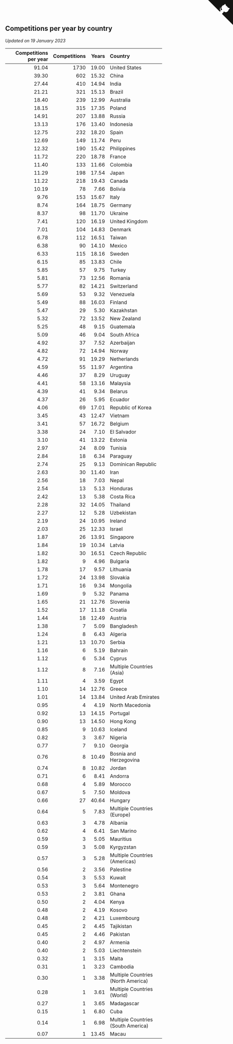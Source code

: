 ## Competitions per year by country

*Updated on 19 January 2023*

| Competitions per year | Competitions | Years | Country |
| ---: | ---: | ---: | :--- |
| 91.04 | 1730 | 19.00 | United States |
| 39.30 | 602 | 15.32 | China |
| 27.44 | 410 | 14.94 | India |
| 21.21 | 321 | 15.13 | Brazil |
| 18.40 | 239 | 12.99 | Australia |
| 18.15 | 315 | 17.35 | Poland |
| 14.91 | 207 | 13.88 | Russia |
| 13.13 | 176 | 13.40 | Indonesia |
| 12.75 | 232 | 18.20 | Spain |
| 12.69 | 149 | 11.74 | Peru |
| 12.32 | 190 | 15.42 | Philippines |
| 11.72 | 220 | 18.78 | France |
| 11.40 | 133 | 11.66 | Colombia |
| 11.29 | 198 | 17.54 | Japan |
| 11.22 | 218 | 19.43 | Canada |
| 10.19 | 78 | 7.66 | Bolivia |
| 9.76 | 153 | 15.67 | Italy |
| 8.74 | 164 | 18.75 | Germany |
| 8.37 | 98 | 11.70 | Ukraine |
| 7.41 | 120 | 16.19 | United Kingdom |
| 7.01 | 104 | 14.83 | Denmark |
| 6.78 | 112 | 16.51 | Taiwan |
| 6.38 | 90 | 14.10 | Mexico |
| 6.33 | 115 | 18.16 | Sweden |
| 6.15 | 85 | 13.83 | Chile |
| 5.85 | 57 | 9.75 | Turkey |
| 5.81 | 73 | 12.56 | Romania |
| 5.77 | 82 | 14.21 | Switzerland |
| 5.69 | 53 | 9.32 | Venezuela |
| 5.49 | 88 | 16.03 | Finland |
| 5.47 | 29 | 5.30 | Kazakhstan |
| 5.32 | 72 | 13.52 | New Zealand |
| 5.25 | 48 | 9.15 | Guatemala |
| 5.09 | 46 | 9.04 | South Africa |
| 4.92 | 37 | 7.52 | Azerbaijan |
| 4.82 | 72 | 14.94 | Norway |
| 4.72 | 91 | 19.29 | Netherlands |
| 4.59 | 55 | 11.97 | Argentina |
| 4.46 | 37 | 8.29 | Uruguay |
| 4.41 | 58 | 13.16 | Malaysia |
| 4.39 | 41 | 9.34 | Belarus |
| 4.37 | 26 | 5.95 | Ecuador |
| 4.06 | 69 | 17.01 | Republic of Korea |
| 3.45 | 43 | 12.47 | Vietnam |
| 3.41 | 57 | 16.72 | Belgium |
| 3.38 | 24 | 7.10 | El Salvador |
| 3.10 | 41 | 13.22 | Estonia |
| 2.97 | 24 | 8.09 | Tunisia |
| 2.84 | 18 | 6.34 | Paraguay |
| 2.74 | 25 | 9.13 | Dominican Republic |
| 2.63 | 30 | 11.40 | Iran |
| 2.56 | 18 | 7.03 | Nepal |
| 2.54 | 13 | 5.13 | Honduras |
| 2.42 | 13 | 5.38 | Costa Rica |
| 2.28 | 32 | 14.05 | Thailand |
| 2.27 | 12 | 5.28 | Uzbekistan |
| 2.19 | 24 | 10.95 | Ireland |
| 2.03 | 25 | 12.33 | Israel |
| 1.87 | 26 | 13.91 | Singapore |
| 1.84 | 19 | 10.34 | Latvia |
| 1.82 | 30 | 16.51 | Czech Republic |
| 1.82 | 9 | 4.96 | Bulgaria |
| 1.78 | 17 | 9.57 | Lithuania |
| 1.72 | 24 | 13.98 | Slovakia |
| 1.71 | 16 | 9.34 | Mongolia |
| 1.69 | 9 | 5.32 | Panama |
| 1.65 | 21 | 12.76 | Slovenia |
| 1.52 | 17 | 11.18 | Croatia |
| 1.44 | 18 | 12.49 | Austria |
| 1.38 | 7 | 5.09 | Bangladesh |
| 1.24 | 8 | 6.43 | Algeria |
| 1.21 | 13 | 10.70 | Serbia |
| 1.16 | 6 | 5.19 | Bahrain |
| 1.12 | 6 | 5.34 | Cyprus |
| 1.12 | 8 | 7.16 | Multiple Countries (Asia) |
| 1.11 | 4 | 3.59 | Egypt |
| 1.10 | 14 | 12.76 | Greece |
| 1.01 | 14 | 13.84 | United Arab Emirates |
| 0.95 | 4 | 4.19 | North Macedonia |
| 0.92 | 13 | 14.15 | Portugal |
| 0.90 | 13 | 14.50 | Hong Kong |
| 0.85 | 9 | 10.63 | Iceland |
| 0.82 | 3 | 3.67 | Nigeria |
| 0.77 | 7 | 9.10 | Georgia |
| 0.76 | 8 | 10.49 | Bosnia and Herzegovina |
| 0.74 | 8 | 10.82 | Jordan |
| 0.71 | 6 | 8.41 | Andorra |
| 0.68 | 4 | 5.89 | Morocco |
| 0.67 | 5 | 7.50 | Moldova |
| 0.66 | 27 | 40.64 | Hungary |
| 0.64 | 5 | 7.83 | Multiple Countries (Europe) |
| 0.63 | 3 | 4.78 | Albania |
| 0.62 | 4 | 6.41 | San Marino |
| 0.59 | 3 | 5.05 | Mauritius |
| 0.59 | 3 | 5.08 | Kyrgyzstan |
| 0.57 | 3 | 5.28 | Multiple Countries (Americas) |
| 0.56 | 2 | 3.56 | Palestine |
| 0.54 | 3 | 5.53 | Kuwait |
| 0.53 | 3 | 5.64 | Montenegro |
| 0.53 | 2 | 3.81 | Ghana |
| 0.50 | 2 | 4.04 | Kenya |
| 0.48 | 2 | 4.19 | Kosovo |
| 0.48 | 2 | 4.21 | Luxembourg |
| 0.45 | 2 | 4.45 | Tajikistan |
| 0.45 | 2 | 4.46 | Pakistan |
| 0.40 | 2 | 4.97 | Armenia |
| 0.40 | 2 | 5.03 | Liechtenstein |
| 0.32 | 1 | 3.15 | Malta |
| 0.31 | 1 | 3.23 | Cambodia |
| 0.30 | 1 | 3.38 | Multiple Countries (North America) |
| 0.28 | 1 | 3.61 | Multiple Countries (World) |
| 0.27 | 1 | 3.65 | Madagascar |
| 0.15 | 1 | 6.80 | Cuba |
| 0.14 | 1 | 6.98 | Multiple Countries (South America) |
| 0.07 | 1 | 13.45 | Macau |


<a href="https://github.com/JustinTimeCuber/wca_statistics" class="github-corner" aria-label="View source on Github"><svg width="80" height="80" viewBox="0 0 250 250" style="fill:#151513; color:#fff; position: absolute; top: 0; border: 0; right: 0;" aria-hidden="true"><path d="M0,0 L115,115 L130,115 L142,142 L250,250 L250,0 Z"></path><path d="M128.3,109.0 C113.8,99.7 119.0,89.6 119.0,89.6 C122.0,82.7 120.5,78.6 120.5,78.6 C119.2,72.0 123.4,76.3 123.4,76.3 C127.3,80.9 125.5,87.3 125.5,87.3 C122.9,97.6 130.6,101.9 134.4,103.2" fill="currentColor" style="transform-origin: 130px 106px;" class="octo-arm"></path><path d="M115.0,115.0 C114.9,115.1 118.7,116.5 119.8,115.4 L133.7,101.6 C136.9,99.2 139.9,98.4 142.2,98.6 C133.8,88.0 127.5,74.4 143.8,58.0 C148.5,53.4 154.0,51.2 159.7,51.0 C160.3,49.4 163.2,43.6 171.4,40.1 C171.4,40.1 176.1,42.5 178.8,56.2 C183.1,58.6 187.2,61.8 190.9,65.4 C194.5,69.0 197.7,73.2 200.1,77.6 C213.8,80.2 216.3,84.9 216.3,84.9 C212.7,93.1 206.9,96.0 205.4,96.6 C205.1,102.4 203.0,107.8 198.3,112.5 C181.9,128.9 168.3,122.5 157.7,114.1 C157.9,116.9 156.7,120.9 152.7,124.9 L141.0,136.5 C139.8,137.7 141.6,141.9 141.8,141.8 Z" fill="currentColor" class="octo-body"></path></svg></a><style>.github-corner:hover .octo-arm{animation:octocat-wave 560ms ease-in-out}@keyframes octocat-wave{0%,100%{transform:rotate(0)}20%,60%{transform:rotate(-25deg)}40%,80%{transform:rotate(10deg)}}@media (max-width:500px){.github-corner:hover .octo-arm{animation:none}.github-corner .octo-arm{animation:octocat-wave 560ms ease-in-out}}</style>
